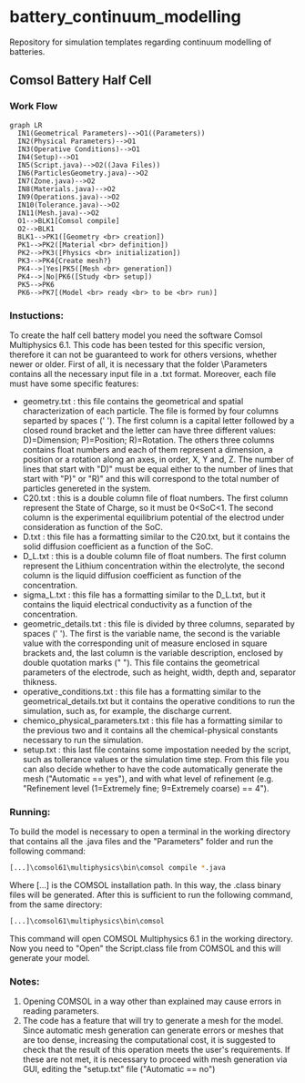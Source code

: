 # battery_continuum_modelling
Repository for simulation templates regarding continuum modelling of batteries.

## Comsol Battery Half Cell

### Work Flow
```mermaid
graph LR
  IN1(Geometrical Parameters)-->O1((Parameters))
  IN2(Physical Parameters)-->O1
  IN3(Operative Conditions)-->O1
  IN4(Setup)-->O1
  IN5(Script.java)-->O2((Java Files))
  IN6(ParticlesGeometry.java)-->O2
  IN7(Zone.java)-->O2
  IN8(Materials.java)-->O2
  IN9(Operations.java)-->O2
  IN10(Tolerance.java)-->O2
  IN11(Mesh.java)-->O2
  O1-->BLK1[Comsol compile]
  O2-->BLK1
  BLK1-->PK1([Geometry <br> creation])
  PK1-->PK2([Material <br> definition])
  PK2-->PK3([Physics <br> initialization])
  PK3-->PK4{Create mesh?}
  PK4-->|Yes|PK5([Mesh <br> generation])
  PK4-->|No|PK6([Study <br> setup])
  PK5-->PK6
  PK6-->PK7[(Model <br> ready <br> to be <br> run)]
```

### Instuctions:

To create the half cell battery model you need the software Comsol Multiphysics 6.1. This code has been tested for this specific version, therefore it can not be guaranteed to work for others versions, whether newer or older.
First of all, it is necessary that the folder \Parameters contains all the necessary input file in a .txt format. Moreover, each file must have some specific features:
- geometry.txt : this file contains the geometrical and spatial characterization of each particle. The file is formed by four columns separted by spaces (' '). The first column is a capital letter followed by a closed round bracket and the letter can have three different values: D)=Dimension; P)=Position; R)=Rotation. The others three columns contains float numbers and each of them represent a dimension, a position or a rotation along an axes, in order, X, Y and, Z. The number of lines that start with "D)" must be equal either to the number of lines that start with "P)" or "R)" and this will correspond to the total number of particles genereted in the system.
- C20.txt : this is a double column file of float numbers. The first column represent the State of Charge, so it must be 0<SoC<1. The second column is the experimental equilibrium potential of the electrod under consideration as function of the SoC.
- D.txt : this file has a formatting similar to the C20.txt, but it contains the solid diffusion coefficient as a function of the SoC.
- D_L.txt : this is a double column file of float numbers. The first column represent the Lithium concentration within the electrolyte, the second column is the liquid diffusion coefficient as function of the concentration.
- sigma_L.txt : this file has a formatting similar to the D_L.txt, but it contains the liquid electrical conductivity as a function of the concentration.
- geometric_details.txt : this file is divided by three columns, separated by spaces (' '). The first is the variable name, the second is the variable value with the corresponding unit of measure enclosed in square brackets and, the last column is the variable description, enclosed by double quotation marks (" "). This file contains the geometrical parameters of the electrode, such as height, width, depth and, separator thikness.
- operative_conditions.txt : this file has a formatting similar to the geometrical_details.txt but it contains the operative conditions to run the simulation, such as, for example, the discharge current.
- chemico_physical_parameters.txt : this file has a formatting similar to the previous two and it contains all the chemical-physical constants necessary to run the simulation.
- setup.txt : this last file contains some impostation needed by the script, such as tollerance values or the simulation time step. From this file you can also decide whether to have the code automatically generate the mesh ("Automatic == yes"), and with what level of refinement (e.g. "Refinement level (1=Extremely fine; 9=Extremely coarse) == 4").

### Running:

To build the model is necessary to open a terminal in the working directory that contains all the .java files and the "Parameters" folder and run the following command:
```bash
[...]\comsol61\multiphysics\bin\comsol compile *.java
```
Where [...] is the COMSOL installation path. 
In this way, the .class binary files will be generated. After this is sufficient to run the following command, from the same directory:
```bash
[...]\comsol61\multiphysics\bin\comsol
```
This command will open COMSOL Multiphysics 6.1 in the working directory. Now you need to "Open" the Script.class file from COMSOL and this will generate your model.

### Notes:
1) Opening COMSOL in a way other than explained may cause errors in reading parameters.
2) The code has a feature that will try to generate a mesh for the model. Since automatic mesh generation can generate errors or meshes that are too dense, increasing the computational cost, it is suggested to check that the result of this operation meets the user's requirements. If these are not met, it is necessary to proceed with mesh generation via GUI, editing the "setup.txt" file ("Automatic == no")


